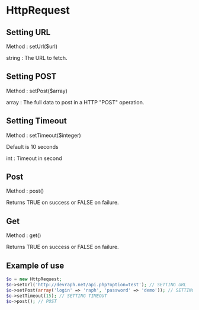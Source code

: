 # HttpRequest
## Setting URL
Method : setUrl($url)

string : The URL to fetch.

## Setting POST
Method : setPost($array)

array : The full data to post in a HTTP "POST" operation.

## Setting Timeout
Method : setTimeout($integer)

Default is 10 seconds

int : Timeout in second

## Post
Method : post()

Returns TRUE on success or FALSE on failure.

## Get
Method : get()

Returns TRUE on success or FALSE on failure.

## Example of use
```php
$o = new HttpRequest;
$o->setUrl('http://devraph.net/api.php?option=test'); // SETTING URL
$o->setPost(array('login' => 'raph', 'password' => 'demo')); // SETTING REQUEST
$o->setTimeout(15); // SETTING TIMEOUT
$o->post(); // POST
```